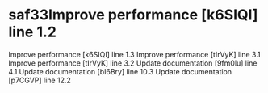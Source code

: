 # saf33Improve performance [k6SIQI] line 1.2
Improve performance [k6SIQI] line 1.3
Improve performance [tIrVyK] line 3.1
Improve performance [tIrVyK] line 3.2
Update documentation [9fm0lu] line 4.1
Update documentation [bI6Bry] line 10.3
Update documentation [p7CGVP] line 12.2
